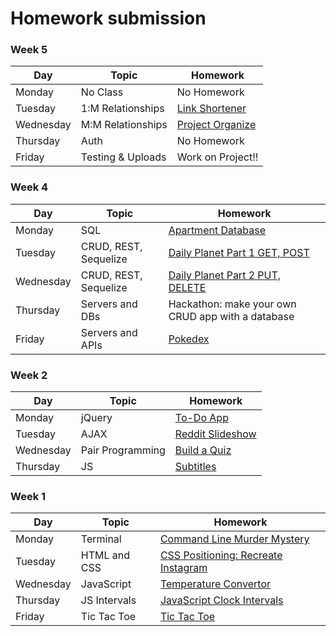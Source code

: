 # Homework submission

<!--
Please submit the link(s) to the repo (github repository) with your homework (e.g. www.github.com/johndoe/css-homework) **[here](https://docs.google.com/a/generalassemb.ly/forms/d/e/1FAIpQLScytvEQulwcqb0QEHk9PwN2-_DZEJG5Qeovv_erRjiTNLDObw/viewform).**

To keep your assignments neat, each piece of homework should have its own repo.
-->

### Week 5
| Day       | Topic             | Homework                                                                 |
| ---       | ---               | -----                                                                    |
| Monday    | No Class          | No Homework                                                              |
| Tuesday   | 1:M Relationships | [Link Shortener](https://github.com/WDI-SEA/link-shortener)              |
| Wednesday | M:M Relationships | [Project Organize](https://github.com/WDI-SEA/express-project-organizer) |
| Thursday  | Auth              | No Homework                                                              |
| Friday    | Testing & Uploads | Work on Project!!                                                        |

### Week 4
| Day       | Topic                 | Homework                                                                                  |
| ---       | ---                   | -----                                                                                     |
| Monday    | SQL                   | [Apartment Database](https://github.com/WDI-SEA/apartment-database)                       |
| Tuesday   | CRUD, REST, Sequelize | [Daily Planet Part 1 GET, POST](https://github.com/WDI-SEA/express-daily-planet)        |
| Wednesday | CRUD, REST, Sequelize | [Daily Planet Part 2 PUT, DELETE](https://github.com/WDI-SEA/express-daily-planet-ajax) |
| Thursday  | Servers and DBs       | Hackathon: make your own CRUD app with a database                                         |
| Friday    | Servers and APIs      | [Pokedex](https://github.com/WDI-SEA/express-pokedex)                                     |

### Week 2
| Day       | Topic            | Homework                                                             |
| --        | ---              | -----                                                                |
| Monday    | jQuery           | [To-Do App](https://github.com/WDI-SEA/jquery-todo-list)             |
| Tuesday   | AJAX             | [Reddit Slideshow](https://github.com/WDI-SEA/ajax-reddit-slideshow) |
| Wednesday | Pair Programming | [Build a Quiz](https://github.com/brandiw/javascript-quiz)           |
| Thursday  | JS               | [Subtitles](https://github.com/WDI-SEA/subtitle-starter-code)        |

### Week 1
| Day       | Topic        | Homework                                                                              |
| ------    | -----        | --------                                                                              |
| Monday    | Terminal     | [Command Line Murder Mystery](https://github.com/WDI-SEA/command-line-murder-mystery) |
| Tuesday   | HTML and CSS | [CSS Positioning: Recreate Instagram](https://github.com/ga-students/css-positioning) |
| Wednesday | JavaScript   | [Temperature Convertor](https://github.com/WDI-SEA/temperature-converter-dom)         |
| Thursday  | JS Intervals | [JavaScript Clock Intervals](https://github.com/ga-students/js-clock-intervals)       |
| Friday    | Tic Tac Toe  | [Tic Tac Toe](https://github.com/WDI-SEA/tic-tac-toe)                                 |
